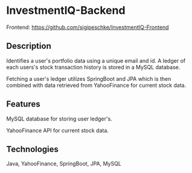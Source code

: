 # InvestmentIQ-Backend
 
Frontend: https://github.com/sigipeschke/InvestmentIQ-Frontend

## Description

Identifies a user's portfolio data using a unique email and id. A ledger of each users's stock transaction history is stored in a MySQL database.

Fetching a user's ledger utilizes SpringBoot and JPA which is then combined with data retrieved from YahooFinance for current stock data.

## Features

MySQL database for storing user ledger's.

YahooFinance API for current stock data.

## Technologies

Java, YahooFinance, SpringBoot, JPA, MySQL

